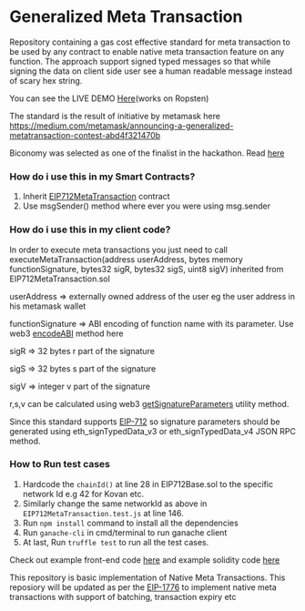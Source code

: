 # Generalized Meta Transaction

Repository containing a gas cost effective standard for meta transaction to be used by any contract to enable native meta transaction feature on any function. 
The approach support signed typed messages so that while signing the data on client side user see a human readable message instead of scary hex string.

You can see the LIVE DEMO <a href="https://metatx.biconomy.io" target="_blank" >Here</a>(works on Ropsten)

The standard is the result of initiative by metamask here https://medium.com/metamask/announcing-a-generalized-metatransaction-contest-abd4f321470b

Biconomy was selected as one of the finalist in the hackathon. Read <a href="https://medium.com/metamask/our-metatransaction-hackathon-winner-a620551ccb9b" target="_blank">here</a>

<h3>How do i use this in my Smart Contracts?</h3>

1. Inherit <a href="https://github.com/bcnmy/metatx-standard/blob/master/src/contracts/EIP712MetaTransaction.sol" target="_blank" >EIP712MetaTransaction</a> contract 
2. Use msgSender() method where ever you were using msg.sender

<h3>How do i use this in my client code?</h3>
In order to execute meta transactions you just need to call 
executeMetaTransaction(address userAddress, bytes memory functionSignature, bytes32 sigR, bytes32 sigS, uint8 sigV)
inherited from EIP712MetaTransaction.sol
<br/>

userAddress       => externally owned address of the user eg the user address in his metamask wallet<br/>

functionSignature => ABI encoding of function name with its parameter. Use web3 <a href="https://web3js.readthedocs.io/en/v1.2.4/web3-eth-contract.html#methods-mymethod-encodeabi" target="_blank" >encodeABI</a> method here

sigR              => 32 bytes r part of the signature

sigS              => 32 bytes s part of the signature

sigV              => integer v part of the signature


r,s,v can be calculated using web3 <a href="https://web3js.readthedocs.io/en/v2.0.0-alpha/web3-utils.html#getsignatureparameters" target="_blank" >getSignatureParameters</a> utility method.

Since this standard supports <a href="https://eips.ethereum.org/EIPS/eip-712" target="_blank" >EIP-712</a> so signature parameters should be generated using eth_signTypedData_v3 or eth_signTypedData_v4 JSON RPC method.

<h3>How to Run test cases</h3>

1. Hardcode the `chainId()` at line 28 in EIP712Base.sol to the specific network Id e.g 42 for Kovan etc.
2. Similarly change the same networkId as above in `EIP712MetaTransaction.test.js` at line 146.
3. Run `npm install` command to install all the dependencies
4. Run `ganache-cli` in cmd/terminal to run ganache client
5. At last, Run `truffle test` to run all the test cases.

Check out example front-end code <a href="https://github.com/bcnmy/metatx-standard/blob/master/example/react-ui/src/App.js" target="_blank" >here</a> and example solidity code <a href="https://github.com/bcnmy/metatx-standard/blob/master/src/contracts/TestContract.sol" target="_blank" >here</a>

This repository is basic implementation of Native Meta Transactions. This reposiory will be updated as per the <a href="https://github.com/ethereum/EIPs/issues/1776" target="_blank">EIP-1776</a> to implement native meta transactions with support of batching, transaction expiry etc
